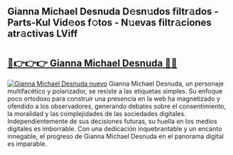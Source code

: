 ## Gianna Michael Desnuda D𝚎sn𝚞dos filtr𝚊dos - Parts-Kul Vid𝚎os f𝚘tos - N𝚞evas filtr𝚊ciones atr𝚊ctivas LViff

# <h2><a href="http://mbauv1.tromn.icu/?c=Gianna+Michael+Desnuda">🔗👉👉👉 Gianna Michael Desnuda 🔗🔗</a></h2>

[![Gianna Michael Desnuda nuevo](https://i.imgur.com/pEAQMta.gif)](http://mbauv1.tromn.icu/?c=Gianna+Michael+Desnuda)
Gianna Michael Desnuda, un personaje multifacético y polarizador, se resiste a las etiquetas simples. Su enfoque poco ortodoxo para construir una presencia en la web ha magnetizado y ofendido a los observadores, generando debates sobre el consentimiento, la moralidad y las complejidades de las sociedades digitales. Independientemente de sus decisiones futuras, su huella en los medios digitales es imborrable. Con una dedicación inquebrantable y un encanto innegable, el progreso de Gianna Michael Desnuda en el panorama digital es imparable.
